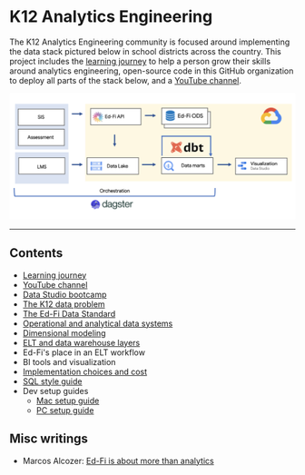 # K12 Analytics Engineering

The K12 Analytics Engineering community is focused around implementing the data stack pictured below in school districts across the country. This project includes the [learning journey](https://docs.google.com/spreadsheets/d/e/2PACX-1vSAUtZ0bjHTBG-Fux1uuISpk0xlr-zFv1blq2cAxg5HiztZ55JXyd8h6YIco0bjIesaxzM3nBF9EMtu/pubhtml?gid=0&single=true) to help a person grow their skills around analytics engineering, open-source code in this GitHub organization to deploy all parts of the stack below, and a [YouTube channel](https://www.youtube.com/channel/UCMtiBvdj_XGP4gDjh24Z0rw/videos).

![Data stack](/assets/k12_data_stack.png)

----

## Contents

- [Learning journey](https://docs.google.com/spreadsheets/d/e/2PACX-1vSAUtZ0bjHTBG-Fux1uuISpk0xlr-zFv1blq2cAxg5HiztZ55JXyd8h6YIco0bjIesaxzM3nBF9EMtu/pubhtml?gid=0&single=true)
- [YouTube channel](https://www.youtube.com/channel/UCMtiBvdj_XGP4gDjh24Z0rw/videos)
- [Data Studio bootcamp](https://k12-analytics-engineering.github.io/data-studio-tutorial)
- [The K12 data problem ](./docs/k12_data_problem.md)
- [The Ed-Fi Data Standard](./docs/data_standards.md)
- [Operational and analytical data systems](./docs/operational_and_analytical_data_systems.md)
- [Dimensional modeling](./docs/dimensional_modeling.md)
- [ELT and data warehouse layers](./docs/elt_layers.md)
- Ed-Fi's place in an ELT workflow
- BI tools and visualization
- [Implementation choices and cost](./docs/implementation_choices_and_cost.md)
- [SQL style guide](./docs/sql_style_guide.md)
- Dev setup guides
    - [Mac setup guide](./docs/mac_setup_guide.md)
    - [PC setup guide](./docs/pc_setup_guide.md)

## Misc writings

- Marcos Alcozer: [Ed-Fi is about more than analytics](https://medium.com/@marcos_alcozer/ed-fi-is-about-more-than-analytics-9e643608bf89)
